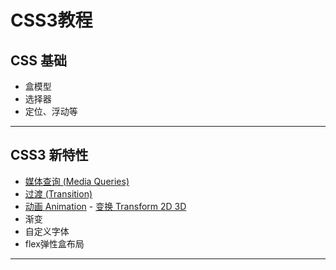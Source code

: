 # CSS3教程

## CSS 基础
- 盒模型
- 选择器
- 定位、浮动等

---

## CSS3 新特性
- [媒体查询 (Media Queries)](https://github.com/qieyif/Learn-CSS/blob/master/media-query.md)
- [过渡 (Transition)](https://github.com/qieyif/Learn-CSS/blob/master/transition.md)
- [动画 Animation](https://github.com/qieyif/Learn-CSS/blob/master/animation.md)
- [变换 Transform 2D 3D](https://github.com/qieyif/Learn-CSS/blob/master/transform.md)
- 渐变
- 自定义字体
- flex弹性盒布局

---
